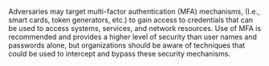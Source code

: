 Adversaries may target multi-factor authentication (MFA) mechanisms, (I.e., smart cards, token generators, etc.) to gain access to credentials that can be used to access systems, services, and network resources. Use of MFA is recommended and provides a higher level of security than user names and passwords alone, but organizations should be aware of techniques that could be used to intercept and bypass these security mechanisms.
